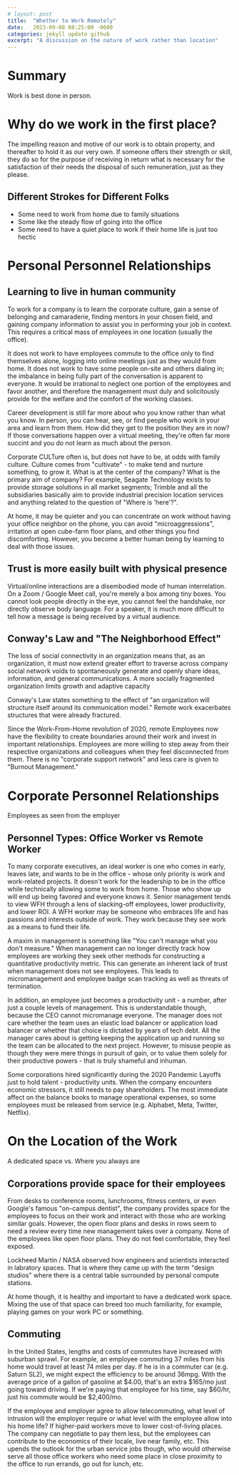 ```yaml
---
# layout: post
title:  "Whether to Work Remotely"
date:   2023-09-08 08:25:00 -0600
categories: jekyll update github
excerpt: "A discussion on the nature of work rather than location"
---
```

# Summary
Work is best done in person.

# Why do we work in the first place?
The impelling reason and motive of our work is to obtain property, and thereafter to hold it as our very own. If someone offers their strength or skill, they do so for the purpose of receiving in return what is necessary for the satisfaction of their needs the disposal of such remuneration, just as they please.

## Different Strokes for Different Folks
* Some need to work from home due to family situations
* Some like the steady flow of going into the office
* Some need to have a quiet place to work if their home life is just too hectic

# Personal Personnel Relationships
## Learning to live in human community
To work for a company is to learn the corporate culture, gain a sense of belonging and camaraderie, finding mentors in your chosen field, and gaining company information to assist you in performing your job in context. This requires a critical mass of employees in one location (usually the office).

It does not work to have employees commute to the office only to find themselves alone, logging into online meetings just as they would from home. It does not work to have some people on-site and others dialing in; the imbalance in being fully part of the conversation is apparent to everyone. It would be irrational to neglect one portion of the employees and favor another, and therefore the management must duly and solicitously provide for the welfare and the comfort of the working classes.

Career development is still far more about who you know rather than what you know. In person, you can hear, see, or find people who work in your area and learn from them. How did they get to the position they are in now? If those conversations happen over a virtual meeting, they're often far more succint and you do not learn as much about the person.

Corporate CULTure often is, but does not have to be, at odds with family culture. Culture comes from "cultivate" - to make tend and nurture something, to grow it. What is at the center of the company? What is the primary aim of company? For example, Seagate Technology exists to provide storage solutions in all market segments; Trimble and all the subsidiaries basically aim to provide industrial precision location services and anything related to the question of "Where is 'here'?".

At home, it may be quieter and you can concentrate on work without having your office neighbor on the phone, you can avoid "microaggressions", irritation at open cube-farm floor plans, and other things you find discomforting. However, you become a better human being by learning to deal with those issues.

## Trust is more easily built with physical presence
Virtual/online interactions are a disembodied mode of human interrelation. On a Zoom / Google Meet call, you're merely a box among tiny boxes. You cannot look people directly in the eye, you cannot feel the handshake, nor directly observe body language. For a speaker, it is much more difficult to tell how a message is being received by a virtual audience.

## Conway's Law and "The Neighborhood Effect"
The loss of social connectivity in an organization means that, as an organization, it must now extend greater effort to traverse across company social network voids to spontaneously generate and openly share ideas, information, and general communications. A more socially fragmented organization limits growth and adaptive capacity

Conway's Law states something to the effect of "an organization will structure itself around its communication model." Remote work exacerbates structures that were already fractured.

Since the Work-From-Home revolution of 2020, remote Employees now have the flexibility to create boundaries around their work and invest in important relationships. Employees are more willing to step away from their respective organizations and colleagues when they feel disconnected from them. There is no "corporate support network" and less care is given to "Burnout Management."

# Corporate Personnel Relationships
Employees as seen from the employer

## Personnel Types: Office Worker vs Remote Worker
To many corporate executives, an ideal worker is one who comes in early, leaves late, and wants to be in the office - whose only priority is work and work-related projects. It doesn't work for the leadership to be in the office while technically allowing some to work from home. Those who show up will end up being favored and everyone knows it. Senior management tends to view WFH through a lens of slacking-off employees, lower productivity, and lower ROI. A WFH worker may be someone who embraces life and has passions and interests outside of work. They work because they see work as a means to fund their life.

A maxim in management is something like "You can't manage what you don't measure." When management can no longer directly track how employees are working they seek other methods for constructing a quantitative productivity metric. This can generate an inherent lack of trust when management does not see employees. This leads to micromanagement and employee badge scan tracking as well as threats of termination.

In addition, an employee just becomes a productivity unit - a number, after just a couple levels of management. This is understandable though, because the CEO cannot micromanage everyone. The manager does not care whether the team uses an elastic load balancer or application load balancer or whether that choice is dictated by years of tech debt. All the manager cares about is getting keeping the application up and running so the team can be allocated to the next project. However, to misuse people as though they were mere things in pursuit of gain, or to value them solely for their productive powers - that is truly shameful and inhuman.

Some corporations hired significantly during the 2020 Pandemic Layoffs just to hold talent - productivity units. When the company encounters economic stressors, it still needs to pay shareholders. The most immediate affect on the balance books to manage operational expenses, so some employees must be released from service (e.g. Alphabet, Meta, Twitter, Netflix).

# On the Location of the Work
A dedicated space vs. Where you always are

## Corporations provide space for their employees
From desks to conference rooms, lunchrooms, fitness centers, or even Google's famous "on-campus dentist", the company provides space for the employees to focus on their work and interact with those who are working similar goals. However, the open floor plans and desks in rows seem to need a review every time new management takes over a company. None of the employees like open floor plans. They do not feel comfortable, they feel exposed.

Lockheed Martin / NASA observed how engineers and scientists interacted in labratory spaces. That is where they came up with the term "design studios" where there is a central table surrounded by personal compute stations.

At home though, it is healthy and important to have a dedicated work space. Mixing the use of that space can breed too much familiarity, for example, playing games on your work PC or something.

## Commuting
In the United States, lengths and costs of commutes have increased with suburban sprawl. For example, an employee commuting 37 miles from his home would travel at least 74 miles per day. If he is in a commuter car (e.g. Saturn SL2), we might expect the efficiency to be around 36mpg. With the average price of a gallon of gasoline at $4.00, that's an extra $165/mo just going toward driving. If we're paying that employee for his time, say $60/hr, just his commute would be $2,400/mo.

If the employee and employer agree to allow telecommuting, what level of intrusion will the employer require or what level with the employee allow into his home life? If higher-paid workers move to lower cost-of-living places. The company can negotiate to pay them less, but the employees can contribute to the economics of their locale, live near family, etc. This upends the outlook for the urban service jobs though, who would otherwise serve all those office workers who need some place in close proximity to the office to run errands, go out for lunch, etc.